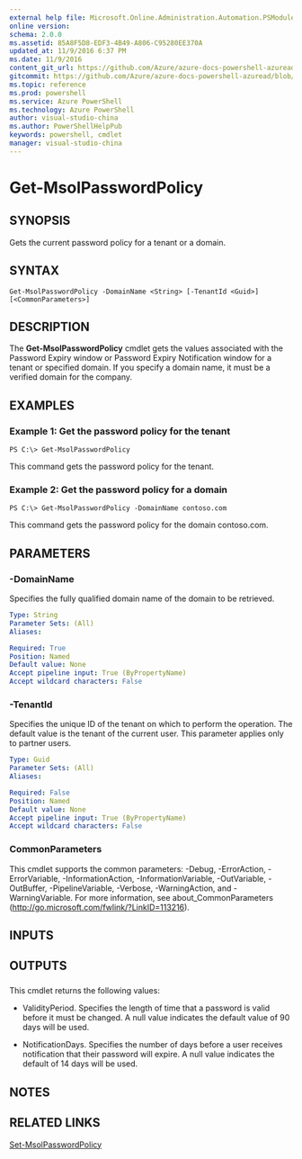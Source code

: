 ```yaml
---
external help file: Microsoft.Online.Administration.Automation.PSModule.dll-Help.xml
online version:
schema: 2.0.0
ms.assetid: 85A8F5D8-EDF3-4B49-A806-C95280EE370A
updated_at: 11/9/2016 6:37 PM
ms.date: 11/9/2016
content_git_url: https://github.com/Azure/azure-docs-powershell-azuread/blob/master/Azure%20AD%20Cmdlets/MSOnline/v1/Get-MsolPasswordPolicy.md
gitcommit: https://github.com/Azure/azure-docs-powershell-azuread/blob/7986fb4880d0ee292c289166871e4b25df1ad4b8/Azure%20AD%20Cmdlets/MSOnline/v1/Get-MsolPasswordPolicy.md
ms.topic: reference
ms.prod: powershell
ms.service: Azure PowerShell
ms.technology: Azure PowerShell
author: visual-studio-china
ms.author: PowerShellHelpPub
keywords: powershell, cmdlet
manager: visual-studio-china
---
```


# Get-MsolPasswordPolicy

## SYNOPSIS
Gets the current password policy for a tenant or a domain.

## SYNTAX

```
Get-MsolPasswordPolicy -DomainName <String> [-TenantId <Guid>] [<CommonParameters>]
```

## DESCRIPTION
The **Get-MsolPasswordPolicy** cmdlet gets the values associated with the Password Expiry window or Password Expiry Notification window for a tenant or specified domain.
If you specify a domain name, it must be a verified domain for the company.

## EXAMPLES

### Example 1: Get the password policy for the tenant
```
PS C:\> Get-MsolPasswordPolicy
```

This command gets the password policy for the tenant.

### Example 2: Get the password policy for a domain
```
PS C:\> Get-MsolPasswordPolicy -DomainName contoso.com
```

This command gets the password policy for the domain contoso.com.

## PARAMETERS

### -DomainName
Specifies the fully qualified domain name of the domain to be retrieved.

```yaml
Type: String
Parameter Sets: (All)
Aliases:

Required: True
Position: Named
Default value: None
Accept pipeline input: True (ByPropertyName)
Accept wildcard characters: False
```

### -TenantId
Specifies the unique ID of the tenant on which to perform the operation.
The default value is the tenant of the current user.
This parameter applies only to partner users.

```yaml
Type: Guid
Parameter Sets: (All)
Aliases:

Required: False
Position: Named
Default value: None
Accept pipeline input: True (ByPropertyName)
Accept wildcard characters: False
```

### CommonParameters
This cmdlet supports the common parameters: -Debug, -ErrorAction, -ErrorVariable, -InformationAction, -InformationVariable, -OutVariable, -OutBuffer, -PipelineVariable, -Verbose, -WarningAction, and -WarningVariable. For more information, see about_CommonParameters (http://go.microsoft.com/fwlink/?LinkID=113216).

## INPUTS

## OUTPUTS

###  
This cmdlet returns the following values:

* ValidityPeriod. Specifies the length of time that a password is valid before it must be changed.
A null value indicates the default value of 90 days will be used.

* NotificationDays. Specifies the number of days before a user receives notification that their password will expire.
A null value indicates the default of 14 days will be used.

## NOTES

## RELATED LINKS
[Set-MsolPasswordPolicy](xref:MSOnline/v1/Set-MsolPasswordPolicy.md)

